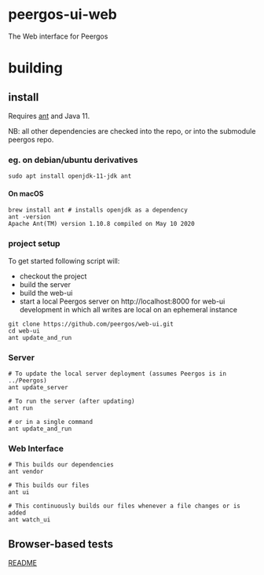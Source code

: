 # peergos-ui-web
The Web interface for Peergos

# building

## install 

Requires [ant](http://ant.apache.org/) and Java 11.

NB: all other dependencies are checked into the repo, or into the submodule peergos repo.

### eg. on debian/ubuntu derivatives

```
sudo apt install openjdk-11-jdk ant
```
#### On macOS
```shell
brew install ant # installs openjdk as a dependency
ant -version
Apache Ant(TM) version 1.10.8 compiled on May 10 2020
```
### project setup

To get started following script will:
* checkout the project 
* build the server
* build the web-ui
* start a local Peergos server on http://localhost:8000 for web-ui development in which all writes are local on an ephemeral instance

```
git clone https://github.com/peergos/web-ui.git
cd web-ui
ant update_and_run
```

### Server

```
# To update the local server deployment (assumes Peergos is in ../Peergos)
ant update_server

# To run the server (after updating)
ant run

# or in a single command
ant update_and_run
```

### Web Interface
```
# This builds our dependencies
ant vendor

# This builds our files
ant ui

# This continuously builds our files whenever a file changes or is added
ant watch_ui
```

##  Browser-based tests
[README](browser_tests/README.md) 
